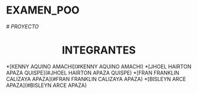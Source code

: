 # EXAMEN_POO
<em> # PROYECTO </em>
<h1 align="center"> INTEGRANTES </h1>

*[KENNY AQUINO AMACHI](#KENNY AQUINO AMACHI)
*[JHOEL HAIRTON APAZA QUISPE](#JHOEL HAIRTON APAZA QUISPE)
*[FRAN FRANKLIN CALIZAYA APAZA](#FRAN FRANKLIN CALIZAYA APAZA)
*[BISLEYN ARCE APAZA](#BISLEYN ARCE APAZA)

